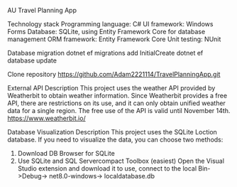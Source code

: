 AU Travel Planning App

Technology stack
Programming language: C#
UI framework: Windows Forms
Database: SQLite, using Entity Framework Core for database management
ORM framework: Entity Framework Core
Unit testing: NUnit

Database migration
dotnet ef migrations add InitialCreate
dotnet ef database update

Clone repository
https://github.com/Adam2221114/TravelPlanningApp.git

External API Description
This project uses the weather API provided by Weatherbit to obtain weather information. 
Since Weatherbit provides a free API, there are restrictions on its use, and it can only obtain unified weather data for a single region. 
The free use of the API is valid until November 14th.
https://www.weatherbit.io/

Database Visualization Description
This project uses the SQLite Loction database. If you need to visualize the data, you can choose two methods:
1. Download DB Browser for SQLite
2. Use SQLite and SQL Servercompact Toolbox (easiest)
Open the Visual Studio extension and download it to use, connect to the local Bin->Debug-> net8.0-windows-> localdatabase.db
